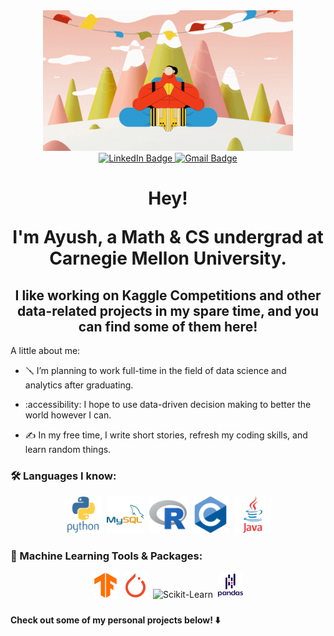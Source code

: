 <div align = "center">
  <img src="https://github.com/AyushMed/AyushMed/blob/main/mountain.gif" width = "400"/>
</div>

<div id="badges" align="center">
  <a href="https://www.linkedin.com/in/ayush-mediratta/">
    <img src="https://img.shields.io/badge/LinkedIn-blue?style=for-the-badge&logo=linkedin&logoColor=white" alt="LinkedIn Badge"/>
  </a>
  <a href="mailto:mediratta.ayush0@gmail.com">
    <img src="https://img.shields.io/badge/GMail-red?style=for-the-badge&logo=gmail&logoColor=white" alt="Gmail Badge"/>
  </a>
</div>


<h1 align="center">
  Hey!
 
  I'm Ayush, a Math & CS undergrad at Carnegie Mellon University. 
</h1>

<h2 align="center">
  I like working on Kaggle Competitions and other data-related projects in my spare time, and you can find some of them here!
</h2>

A little about me:
- 🪛 I’m planning to work full-time in the field of data science and analytics after graduating.

- :accessibility: I hope to use data-driven decision making to better the world however I can.

- ✍️ In my free time, I write short stories, refresh my coding skills, and learn random things.

### :hammer_and_wrench: Languages I know:

<div align="center">
  <img src="https://github.com/devicons/devicon/blob/master/icons/python/python-original-wordmark.svg" title="Python" alt="Python" width="60" height="60"/>&nbsp;
  <img src="https://github.com/devicons/devicon/blob/master/icons/mysql/mysql-original-wordmark.svg" title="MySQL"  alt="MySQL" width="60" height="60"/>&nbsp;
  <img src="https://github.com/devicons/devicon/blob/master/icons/r/r-original.svg" title="R" alt="R" width="60" height="60"/>&nbsp;
  <img src="https://github.com/devicons/devicon/blob/master/icons/c/c-original.svg" title="C"  alt="C" width="60" height="60"/>&nbsp;
  <img src="https://github.com/devicons/devicon/blob/master/icons/java/java-original-wordmark.svg" title="Java" **alt="Java" width="60" height="60"/>
</div>

### :nut_and_bolt: Machine Learning Tools & Packages:
<div align="center">
  <img src="https://github.com/devicons/devicon/blob/master/icons/tensorflow/tensorflow-original.svg" title="Tensorflow" alt="Tensorflow" width="40" height="40"/>&nbsp;
  <img src="https://github.com/devicons/devicon/blob/master/icons/pytorch/pytorch-original.svg" title="PyTorch"  alt="PyTorch" width="40" height="40"/>&nbsp;
  <img src="https://upload.wikimedia.org/wikipedia/commons/0/05/Scikit_learn_logo_small.svg" title="Scikit-Learn"  alt="Scikit-Learn" width="80" height="40"/>&nbsp;
  <img src="https://github.com/devicons/devicon/blob/master/icons/pandas/pandas-original-wordmark.svg" title="Pandas"  alt="Pandas" width="40" height="40"/>
</div>


###

###


#### Check out some of my personal projects below! :arrow_down:

###  



